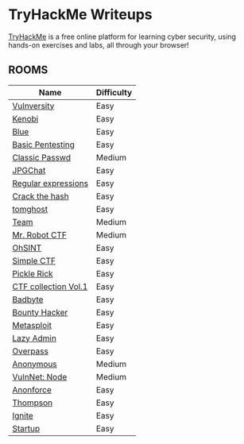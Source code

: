 # TryHackMe Writeups

[TryHackMe][1] is a free online platform for learning cyber security, using hands-on exercises and labs, all through your browser!

## ROOMS

|	Name                                   | Difficulty   |
| -------------------------------------- | -------------|
| [Vulnversity][2]                       | Easy         |
| [Kenobi][3]                            | Easy         |
| [Blue][4]                              | Easy         |
| [Basic Pentesting][5]                  | Easy         |
| [Classic Passwd][6]                    | Medium       |
| [JPGChat][7]                           | Easy         |
| [Regular expressions][8]               | Easy         |
| [Crack the hash][9]                    | Easy         |
| [tomghost][10]                         | Easy         |
| [Team][11]                             | Medium       |
| [Mr. Robot CTF][12]                    | Medium       |
| [OhSINT][13]                           | Easy         |
| [Simple CTF][14]                       | Easy         |
| [Pickle Rick][15]                      | Easy         |
| [CTF collection Vol.1][16]             | Easy         |
| [Badbyte][17]                          | Easy         |
| [Bounty Hacker][18]                    | Easy         |
| [Metasploit][19]                       | Easy         |
| [Lazy Admin][20]                       | Easy         |
| [Overpass][21]                         | Easy         |
| [Anonymous][22]                        | Medium       |
| [VulnNet: Node][23]                    | Medium       |
| [Anonforce][24]                        | Easy         |
| [Thompson][25]                         | Easy         |
| [Ignite][26]                           | Easy         |
| [Startup][27]                          | Easy         |

[1]: https://tryhackme.com/
[2]: ./vulnversity
[3]: ./kenobi
[4]: ./blue
[5]: ./basic_pentesting
[6]: ./classic_passwd
[7]: ./jpgchat
[8]: ./regular-expressions
[9]: ./crack-the-hash
[10]: ./tomghost
[11]: ./team
[12]: ./mr-robot-ctf
[13]: ./ohsint
[14]: ./simple-ctf
[15]: ./pickle-rick
[16]: ./ctf-collection-vol1
[17]: ./badbyte
[18]: ./bounty-hacker
[19]: ./metasploit
[20]: ./lazy-admin
[21]: ./overpass
[22]: ./anonymous
[23]: ./vulnet-node
[24]: ./anonforce
[25]: ./thompson
[26]: ./ignite
[27]: ./startup
